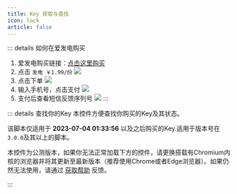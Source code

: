 ```yaml
---
title: Key 获取与查找
icon: lock
article: false
---
```


<ExternalJumpCard header="前往 爱发电 购买" text="如果无法显示商品信息，请注册并购买爱发电账号" buttontext="前往 爱发电 购买" link="https://afdian.net/item/66544a4a1f0211ed835052540025c377" />


::: details 如何在爱发电购买
1. 爱发电购买链接：[点击这里购买](https://afdian.net/item/66544a4a1f0211ed835052540025c377)
2. 点击 `发电 ￥1.99/份`
![](https://image.hestudio.net/i/2023/07/04/64a308ce5608c.jpg)
3. 点击下单
![](https://image.hestudio.net/i/2023/07/04/64a3095a093c2.jpg)
4. 输入手机号，点击支付
![](https://image.hestudio.net/i/2023/07/04/64a309ff9fade.jpg)
5. 支付后查看短信反馈序列号
![](https://image.hestudio.net/i/2023/07/04/64a30a49662cb.jpg)
:::

::: details 查找你的Key
本控件方便查找你购买的Key及其状态。

该脚本仅适用于 **2023-07-04 01:33:56** 以及之后购买的Key.适用于版本号在`3.0.0`及其以上的脚本。

本控件为公测版本，如果你无法正常加载下方的控件，请更换搭载有Chromium内核的浏览器并将其更新至最新版本（推荐使用Chrome或者Edge浏览器）。如果仍然无法使用，请通过 [获取帮助](https://www.hestudio.net/get-help/) 反馈。


<KeySearch />
:::

<script setup lang="ts">
import KeySearch from "@KeySearch";
</script>